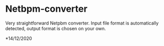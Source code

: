 # Netbpm-converter
Very straightforward Netpbm converter.
Input file format is automatically detected, output format is chosen on your own.

*14/12/2020
